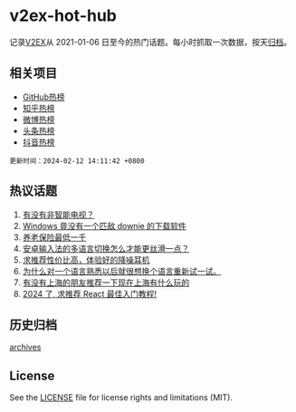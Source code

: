 # v2ex-hot-hub

 记录[V2EX](https://www.v2ex.com/)从 2021-01-06 日至今的热门话题。每小时抓取一次数据，按天[归档](archives)。
 
 ## 相关项目

- [GitHub热榜](https://github.com/lonnyzhang423/github-hot-hub)
- [知乎热榜](https://github.com/lonnyzhang423/zhihu-hot-hub)
- [微博热榜](https://github.com/lonnyzhang423/weibo-hot-hub)
- [头条热榜](https://github.com/lonnyzhang423/toutiao-hot-hub)
- [抖音热榜](https://github.com/lonnyzhang423/douyin-hot-hub)


 `更新时间：2024-02-12 14:11:42 +0800`

## 热议话题

1. [有没有非智能电视？](https://www.v2ex.com/t/1015354)
1. [Windows 竟没有一个匹敌 downie 的下载软件](https://www.v2ex.com/t/1015380)
1. [养老保险最低一千](https://www.v2ex.com/t/1015333)
1. [安卓输入法的多语言切换怎么才能更丝滑一点？](https://www.v2ex.com/t/1015349)
1. [求推荐性价比高，体验好的降噪耳机](https://www.v2ex.com/t/1015338)
1. [为什么对一个语言熟悉以后就很想换个语言重新试一试。](https://www.v2ex.com/t/1015368)
1. [有没有上海的朋友推荐一下现在上海有什么玩的](https://www.v2ex.com/t/1015384)
1. [2024 了, 求推荐 React 最佳入门教程!](https://www.v2ex.com/t/1015369)

## 历史归档

[archives](archives)

## License

See the [LICENSE](LICENSE) file for license rights and limitations (MIT).
